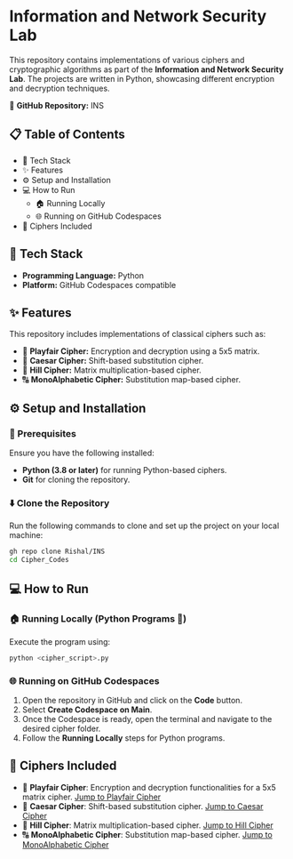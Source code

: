 # Information and Network Security Lab

This repository contains implementations of various ciphers and cryptographic algorithms as part of the **Information and Network Security Lab**. The projects are written in Python, showcasing different encryption and decryption techniques.

🔗 **GitHub Repository:** INS

## 📋 Table of Contents
- 🔧 Tech Stack
- ✨ Features
- ⚙️ Setup and Installation
- 💻 How to Run
  - 🏠 Running Locally
  - 🌐 Running on GitHub Codespaces
- 🔑 Ciphers Included

## 🔧 Tech Stack
- **Programming Language:** Python
- **Platform:** GitHub Codespaces compatible

## ✨ Features
This repository includes implementations of classical ciphers such as:

- 🔐 **Playfair Cipher:** Encryption and decryption using a 5x5 matrix.
- 🔄 **Caesar Cipher:** Shift-based substitution cipher.
- 🔢 **Hill Cipher:** Matrix multiplication-based cipher.
- 🔠 **MonoAlphabetic Cipher:** Substitution map-based cipher.

## ⚙️ Setup and Installation
### 📜 Prerequisites
Ensure you have the following installed:
- **Python (3.8 or later)** for running Python-based ciphers.
- **Git** for cloning the repository.

### ⬇️ Clone the Repository
Run the following commands to clone and set up the project on your local machine:
```sh
gh repo clone Rishal/INS
cd Cipher_Codes
```

## 💻 How to Run
### 🏠 Running Locally (Python Programs 🐍)
Execute the program using:
```sh
python <cipher_script>.py
```

### 🌐 Running on GitHub Codespaces
1. Open the repository in GitHub and click on the **Code** button.
2. Select **Create Codespace on Main**.
3. Once the Codespace is ready, open the terminal and navigate to the desired cipher folder.
4. Follow the **Running Locally** steps for Python programs.

## 🔑 Ciphers Included
- 🔐 **Playfair Cipher**: Encryption and decryption functionalities for a 5x5 matrix cipher. [Jump to Playfair Cipher](#)
- 🔄 **Caesar Cipher**: Shift-based substitution cipher. [Jump to Caesar Cipher](#caesar-cipher)
- 🔢 **Hill Cipher**: Matrix multiplication-based cipher. [Jump to Hill Cipher](#)
- 🔠 **MonoAlphabetic Cipher**: Substitution map-based cipher. [Jump to MonoAlphabetic Cipher](#)

